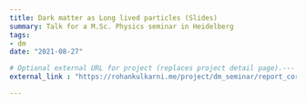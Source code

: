 ```yaml
---
title: Dark matter as Long lived particles (Slides)
summary: Talk for a M.Sc. Physics seminar in Heidelberg
tags:
- dm
date: "2021-08-27"

# Optional external URL for project (replaces project detail page).---
external_link : "https://rohankulkarni.me/project/dm_seminar/report_corrected.pdf"

---
```

